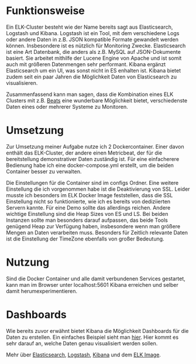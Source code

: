 # Funktionsweise
Ein ELK-Cluster besteht wie der Name bereits sagt aus Elasticsearch, Logstash und Kibana. Logstash ist ein Tool, mit dem verschiedene Logs oder andere Daten in z.B. JSON kompatible Formate gewandelt werden können. Insbesondere ist es nützlich für Monitoring Zwecke. Elasticsearch ist eine Art Datenbank, die anders als z.B. MySQL auf JSON-Dokumente basiert. Sie arbeitet mithilfe der Lucene Engine von Apache und ist somit auch mit größeren Datenmengen sehr performant. Kibana ergänzt Elasticsearch um ein UI, was sonst nicht in ES enhalten ist. Kibana bietet zudem seit ein paar Jahren die Möglichkeit Daten von Elasticsearch zu visualisieren. 

Zusammenfassend kann man sagen, dass die Kombination eines ELK Clusters mit z.B. [Beats](https://www.elastic.co/de/beats) eine wunderbare Möglichkeit bietet, verschiedenste Daten eines oder mehrerer Systeme zu Monitoren.

# Umsetzung
Zur Umsetzung meiner Aufgabe nutze ich 2 Dockercontainer. Einer davon enthält das ELK-Cluster, der andere einen Metricbeat, der für die bereitstellung demonstrativer Daten zuständig ist. Für eine einfacherere Bedienung habe ich eine docker-compose.yml erstellt, um die beiden Container besser zu verwalten.

Die Einstellungen für die Container sind im configs Ordner. Eine weitere Einstellung die ich vorgenommen habe ist die Deaktivierung von SSL. Leider musste ich besonders im ELK Docker Image feststellen, dass die SSL Einstellung nicht so funktionierte, wie ich es bereits von dediziierten Servern kannte. Für eine Demo sollte das allerdings reichen. Andere wichtige Einstellung sind die Heap Sizes von ES und LS. Bei beiden Instanzen sollte man besonders darauf aufpassen, das beide Tools genügend Heap zur Verfügung haben, insbesondere wenn man größere Mengen an Daten verarbeiten muss. Besonders für Zeitlich relevante Daten ist die Einstellung der TimeZone ebenfalls von großer Bedeutung.

# Nutzung
Sind die Docker Container und alle damit verbundenen Services gestartet, kann man im Browser unter localhost:5601 Kibana erreichen und selber damit herumexperimentieren.

# Dashboards
Wie bereits zuvor erwähnt bietet Kibana die Möglichkeit Dashboards für die Daten zu erstellen. Ein einfaches Beispiel sieht man [hier](https://www.elastic.co/guide/en/kibana/current/images/lens_logsDashboard_8.4.0.png). Hier kommt es sehr darauf an, welche Daten genau visualisiert werden sollen.

Mehr über [Elasticsearch](https://www.elastic.co/de/elasticsearch), [Logstash](https://www.elastic.co/de/logstash), [Kibana](https://www.elastic.co/de/kibana) und dem [ELK Image](https://elk-docker.readthedocs.io/).